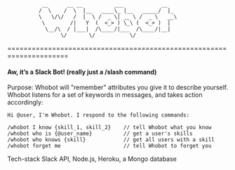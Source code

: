 ```
           __      __ __          ___            __   
          /  \    /  \  |__   ____\_ |__   _____/  |_ 
          \   \/\/   /  |  \ /  _ \| __ \ /  _ \   __\
           \        /|   Y  (  <_> ) \_\ (  <_> )  |  
            \__/\  / |___|  /\____/|___  /\____/|__|  
                 \/       \/           \/         
```

=====================================================================

#### Aw, it’s a Slack Bot! (really just a /slash command)

Purpose: Whobot will "remember" attributes you give it to describe yourself. Whobot listens for a set of keywords in messages, and takes action accordingly:

```
Hi @user, I'm Whobot. I respond to the following commands:

/whobot I know {skill_1, skill_2}    // tell Whobot what you know
/whobot who is {@user_name}          // get a user's skills
/whobot who knows {skill}            // get all users with a skill
/whobot forget me                    // tell Whobot to forget you
```

Tech-stack
Slack API, Node.js, Heroku, a Mongo database
